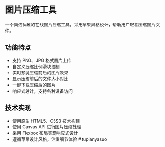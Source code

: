 # 图片压缩工具

一个简洁优雅的在线图片压缩工具，采用苹果风格设计，帮助用户轻松压缩图片文件。

## 功能特点

- 支持 PNG、JPG 格式图片上传
- 自定义压缩比例滑块控制
- 实时预览压缩前后的图片效果
- 显示压缩前后的文件大小对比
- 一键下载压缩后的图片
- 响应式设计，支持各种设备访问

## 技术实现

- 使用原生 HTML5、CSS3 技术构建
- 使用 Canvas API 进行图片压缩处理
- 采用 Flexbox 布局实现响应式设计
- 遵循苹果设计风格，注重细节体验 #   t u p i a n y a s u o  
 